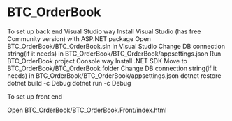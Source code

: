 # BTC_OrderBook

To set up back end
Visual Studio way
Install Visual Studio (has free Community version) with ASP.NET package
Open BTC_OrderBook/BTC_OrderBook.sln in Visual Studio
Change DB connection string(if it needs) in BTC_OrderBook/BTC_OrderBook/appsettings.json
Run BTC_OrderBook project
Console way
Install .NET SDK
Move to BTC_OrderBook/BTC_OrderBook folder
Change DB connection string(if it needs) in BTC_OrderBook/BTC_OrderBook/appsettings.json
dotnet restore
dotnet build -c Debug
dotnet run -c Debug


To set up front end

Open BTC_OrderBook/BTC_OrderBook.Front/index.html
